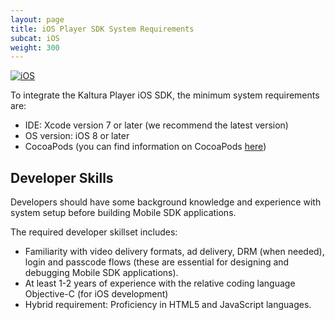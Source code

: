```yaml
---
layout: page
title: iOS Player SDK System Requirements
subcat: iOS
weight: 300
---
```


[![iOS](https://img.shields.io/badge/iOS-Supported-green.svg)](https://github.com/kaltura/player-sdk-native-ios)

To integrate the Kaltura Player iOS SDK, the minimum system requirements are:
* IDE: Xcode version 7 or later (we recommend the latest version) 
* OS version: iOS 8 or later
* CocoaPods (you can find information on CocoaPods [here](www.cocoapods.org))

## Developer Skills  
Developers should have some background knowledge and experience with system setup before building Mobile SDK applications. 

The required developer skillset includes:
* Familiarity with video delivery formats, ad delivery, DRM (when needed), login and passcode flows (these are essential for designing and debugging Mobile SDK applications).
* At least 1-2 years of experience with the relative coding language Objective-C (for iOS development)
* Hybrid requirement: Proficiency in HTML5 and JavaScript languages.


  

